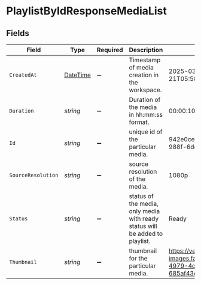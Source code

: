 # PlaylistByIdResponseMediaList


## Fields

| Field                                                                                 | Type                                                                                  | Required                                                                              | Description                                                                           | Example                                                                               |
| ------------------------------------------------------------------------------------- | ------------------------------------------------------------------------------------- | ------------------------------------------------------------------------------------- | ------------------------------------------------------------------------------------- | ------------------------------------------------------------------------------------- |
| `CreatedAt`                                                                           | [DateTime](https://learn.microsoft.com/en-us/dotnet/api/system.datetime?view=net-5.0) | :heavy_minus_sign:                                                                    | Timestamp of media creation in the workspace.                                         | 2025-03-21T05:58:38.000708Z                                                           |
| `Duration`                                                                            | *string*                                                                              | :heavy_minus_sign:                                                                    | Duration of the media in hh:mm:ss format.                                             | 00:00:10                                                                              |
| `Id`                                                                                  | *string*                                                                              | :heavy_minus_sign:                                                                    | unique id of the particular media.                                                    | 942e0ced-146b-487e-988f-6de578de1000                                                  |
| `SourceResolution`                                                                    | *string*                                                                              | :heavy_minus_sign:                                                                    | source resolution of the media.                                                       | 1080p                                                                                 |
| `Status`                                                                              | *string*                                                                              | :heavy_minus_sign:                                                                    | status of the media, only media with ready status will be added to playlist.          | Ready                                                                                 |
| `Thumbnail`                                                                           | *string*                                                                              | :heavy_minus_sign:                                                                    | thumbnail for the particular media.                                                   | https://venus-images.fastpix.dev/ff31b32e-4979-4d2b-ad2a-685af43c9902/thumbnail.png   |